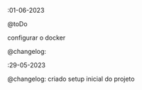 :01-06-2023

@toDo

configurar o docker

@changelog:


:29-05-2023

@changelog:
criado setup inicial do projeto